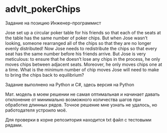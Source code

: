 # advlt_pokerChips

Задание на позицию Инженер-программист

Jose set up a circular poker table for his friends so that each of the seats at the table has the same number of poker chips.
But when Jose wasn’t looking, someone rearranged all of the chips so that they are no longer evenly distributed!
Now Jose needs to redistribute the chips so that every seat has the same number before his friends arrive.
But Jose is very meticulous: to ensure that he doesn’t lose any chips in the process, he only moves chips between adjacent seats.
Moreover, he only moves chips one at a time. What is the minimum number of chip moves
Jose will need to make to bring the chips back to equilibrium?

Задание выполнено на Python и C#, здесь версия на Python

Мат. модель в моем решении не самая оптимальная и начинает давать отклонение от минимально возможного количества шагов при обработке длинных рядов. Точное решение мне узнать не удалось, но работодателя устроило моё.

Для проверки в корне репозитория находится txt файл с тестовыми рядами.
